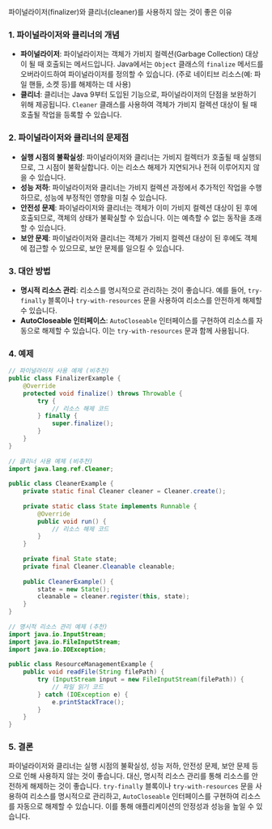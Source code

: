 파이널라이저(finalizer)와 클리너(cleaner)를 사용하지 않는 것이 좋은 이유

### 1. 파이널라이저와 클리너의 개념

- **파이널라이저**: 파이널라이저는 객체가 가비지 컬렉션(Garbage Collection) 대상이 될 때 호출되는 메서드입니다. Java에서는 `Object` 클래스의 `finalize` 메서드를 오버라이드하여 파이널라이저를 정의할 수 있습니다. (주로 네이티브 리소스(예: 파일 핸들, 소켓 등)를 해제하는 데 사용)
- **클리너**: 클리너는 Java 9부터 도입된 기능으로, 파이널라이저의 단점을 보완하기 위해 제공됩니다. `Cleaner` 클래스를 사용하여 객체가 가비지 컬렉션 대상이 될 때 호출될 작업을 등록할 수 있습니다.

### 2. 파이널라이저와 클리너의 문제점

- **실행 시점의 불확실성**: 파이널라이저와 클리너는 가비지 컬렉터가 호출될 때 실행되므로, 그 시점이 불확실합니다. 이는 리소스 해제가 지연되거나 전혀 이루어지지 않을 수 있습니다.
- **성능 저하**: 파이널라이저와 클리너는 가비지 컬렉션 과정에서 추가적인 작업을 수행하므로, 성능에 부정적인 영향을 미칠 수 있습니다.
- **안전성 문제**: 파이널라이저와 클리너는 객체가 이미 가비지 컬렉션 대상이 된 후에 호출되므로, 객체의 상태가 불확실할 수 있습니다. 이는 예측할 수 없는 동작을 초래할 수 있습니다.
- **보안 문제**: 파이널라이저와 클리너는 객체가 가비지 컬렉션 대상이 된 후에도 객체에 접근할 수 있으므로, 보안 문제를 일으킬 수 있습니다.

### 3. 대안 방법

- **명시적 리소스 관리**: 리소스를 명시적으로 관리하는 것이 좋습니다. 예를 들어, `try-finally` 블록이나 `try-with-resources` 문을 사용하여 리소스를 안전하게 해제할 수 있습니다.
- **AutoCloseable 인터페이스**: `AutoCloseable` 인터페이스를 구현하여 리소스를 자동으로 해제할 수 있습니다. 이는 `try-with-resources` 문과 함께 사용됩니다.

### 4. 예제

```java
// 파이널라이저 사용 예제 (비추천)  
public class FinalizerExample {  
    @Override  
    protected void finalize() throws Throwable {  
        try {  
            // 리소스 해제 코드  
        } finally {  
            super.finalize();  
        }  
    }  
}  
  
// 클리너 사용 예제 (비추천)  
import java.lang.ref.Cleaner;  
  
public class CleanerExample {  
    private static final Cleaner cleaner = Cleaner.create();  
  
    private static class State implements Runnable {  
        @Override  
        public void run() {  
            // 리소스 해제 코드  
        }  
    }  
  
    private final State state;  
    private final Cleaner.Cleanable cleanable;  
  
    public CleanerExample() {  
        state = new State();  
        cleanable = cleaner.register(this, state);  
    }  
}  
  
// 명시적 리소스 관리 예제 (추천)  
import java.io.InputStream;  
import java.io.FileInputStream;  
import java.io.IOException;  
  
public class ResourceManagementExample {  
    public void readFile(String filePath) {  
        try (InputStream input = new FileInputStream(filePath)) {  
            // 파일 읽기 코드  
        } catch (IOException e) {  
            e.printStackTrace();  
        }  
    }  
}
```

### 5. 결론

파이널라이저와 클리너는 실행 시점의 불확실성, 성능 저하, 안전성 문제, 보안 문제 등으로 인해 사용하지 않는 것이 좋습니다. 대신, 명시적 리소스 관리를 통해 리소스를 안전하게 해제하는 것이 좋습니다. `try-finally` 블록이나 `try-with-resources` 문을 사용하여 리소스를 명시적으로 관리하고, `AutoCloseable` 인터페이스를 구현하여 리소스를 자동으로 해제할 수 있습니다. 이를 통해 애플리케이션의 안정성과 성능을 높일 수 있습니다.